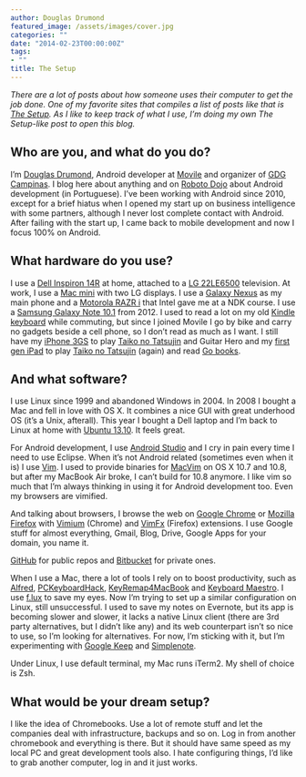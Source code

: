 ```yaml
---
author: Douglas Drumond
featured_image: /assets/images/cover.jpg
categories: ""
date: "2014-02-23T00:00:00Z"
tags:
- ""
title: The Setup
---
```


_There are a lot of posts about how someone uses their computer to get the job
done. One of my favorite sites that compiles a list of posts like that is [The
Setup](http://usesthis.com/). As I like to keep track of what I use, I’m doing
my own The Setup-like post to open this blog._

## Who are you, and what do you do?

I’m [Douglas Drumond](http://google.com/+DouglasDrumond), Android developer at
[Movile](http://www.movile.com/) and organizer of [GDG
Campinas](http://www.gdg-campinas.org/). I blog here about anything and on
[Roboto Dojo](http://www.robotodojo.com/) about Android development (in
Portuguese). I’ve been working with Android since 2010, except for a brief
hiatus when I opened my start up on business intelligence with some partners,
although I never lost complete contact with Android. After failing with the
start up, I came back to mobile development and now I focus 100% on Android.

## What hardware do you use?

I use a [Dell Inspiron 14R](http://www.dell.com/us/p/inspiron-14r-5437/pd) at
home, attached to a [LG
22LE6500](http://www.lg.com/hk_en/tvs/lg-22LE6500-led-lcd-tv) television. At
work, I use a [Mac mini](https://www.apple.com/mac-mini/) with two LG displays.
I use a [Galaxy Nexus](https://en.wikipedia.org/wiki/Galaxy_Nexus) as my main
phone and a [Motorola RAZR i](https://en.wikipedia.org/wiki/Motorola_RAZR_i)
that Intel gave me at a NDK course. I use a [Samsung Galaxy Note
10.1](http://www.samsung.com/us/mobile/galaxy-tab/GT-N8013EAYXAR?) from 2012.
I used to read a lot on my old [Kindle
keyboard](https://en.wikipedia.org/wiki/Amazon_Kindle#Kindle_Keyboard) while
commuting, but since I joined Movile I go by bike and carry no gadgets beside
a cell phone, so I don’t read as much as I want. I still have my [iPhone
3GS](https://en.wikipedia.org/wiki/IPhone_3GS) to play [Taiko no
Tatsujin](https://en.wikipedia.org/wiki/Taiko_no_Tatsujin_(iOS)) and Guitar
Hero and my [first gen
iPad](https://en.wikipedia.org/wiki/IPad_(1st_generation)) to play [Taiko no
Tatsujin](https://en.wikipedia.org/wiki/Taiko_no_Tatsujin_(iOS)) (again) and
read [Go books](http://gobooks.com/).

## And what software?

I use Linux since 1999 and abandoned Windows in 2004. In 2008 I bought a Mac
and fell in love with OS X. It combines a nice GUI with great underhood OS
(it’s a Unix, afterall). This year I bought a Dell laptop and I’m back to Linux
at home with [Ubuntu 13.10](http://www.ubuntu.com/). It feels great.

For Android development, I use [Android
Studio](https://developer.android.com/sdk/installing/studio.html) and I cry in
pain every time I need to use Eclipse. When it’s not Android related (sometimes
even when it is) I use [Vim](http://www.vim.org/). I used to provide binaries
for [MacVim](https://code.google.com/p/macvim/) on OS X 10.7 and 10.8, but
after my MacBook Air broke, I can’t build for 10.8 anymore. I like vim so much
that I’m always thinking in using it for Android development too. Even my
browsers are vimified.

And talking about browsers, I browse the web on [Google
Chrome](https://www.google.com/intl/en/chrome/browser/) or [Mozilla
Firefox](https://www.mozilla.org/en-US/firefox/new/) with
[Vimium](https://chrome.google.com/webstore/detail/vimium/dbepggeogbaibhgnhhndojpepiihcmeb?hl=en)
(Chrome) and [VimFx](https://addons.mozilla.org/en-US/firefox/addon/vimfx/)
(Firefox) extensions. I use Google stuff for almost everything, Gmail, Blog,
Drive, Google Apps for your domain, you name it.

[GitHub](https://github.com/) for public repos and
[Bitbucket](https://bitbucket.org/) for private ones.

When I use a Mac, there a lot of tools I rely on to boost productivity, such as
[Alfred](http://www.alfredapp.com/),
[PCKeyboardHack](https://pqrs.org/macosx/keyremap4macbook/pckeyboardhack.html.en),
[KeyRemap4MacBook](https://pqrs.org/macosx/keyremap4macbook/index.html.en)&nbsp;and
[Keyboard Maestro](http://www.keyboardmaestro.com/main/). I use
[f.lux](http://justgetflux.com/) to save my eyes. Now I’m trying to set up
a similar configuration on Linux, still unsuccessful. I used to save my notes
on Evernote, but its app is becoming slower and slower, it lacks a native Linux
client (there are 3rd party alternatives, but I didn’t like any) and its web
counterpart isn’t so nice to use, so I’m looking for alternatives. For now, I’m
sticking with it, but I’m experimenting with [Google
Keep](https://drive.google.com/keep/u/0/) and
[Simplenote](http://simplenote.com/).

Under Linux, I use default terminal, my Mac runs iTerm2. My shell of choice is
Zsh.

## What would be your dream setup?

I like the idea of Chromebooks. Use a lot of remote stuff and let the companies
deal with infrastructure, backups and so on. Log in from another chromebook and
everything is there. But it should have same speed as my local PC and great
development tools also. I hate configuring things, I’d like to grab another
computer, log in and it just works.
